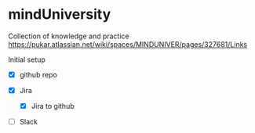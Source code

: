 # mindUniversity
Collection of knowledge and practice
https://pukar.atlassian.net/wiki/spaces/MINDUNIVER/pages/327681/Links

Initial setup
- [x] github repo

- [x] Jira  
  - [x] Jira to github

- [ ] Slack




